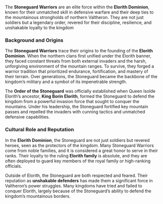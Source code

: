 The **Stoneguard Warriors** are an elite force within the **Elorith Dominion**, known for their unmatched skill in defensive warfare and their deep ties to the mountainous strongholds of northern Valtheron. They are not just soldiers but a legendary order, revered for their discipline, resilience, and unshakable loyalty to the kingdom

### **Background and Origins**

The **Stoneguard Warriors** trace their origins to the founding of the **Elorith Dominion**. When the northern clans first unified under the Elorith banner, they faced constant threats from both external invaders and the harsh, unforgiving environment of the mountain ranges. To survive, they forged a warrior tradition that prioritized endurance, fortification, and mastery of their terrain. Over generations, the Stoneguard became the backbone of the kingdom’s military and a symbol of its impenetrable strength.

The **Order of the Stoneguard** was officially established when Queen Isolde Elorith’s ancestor, **King Borin Elorith**, formed the Stoneguard to defend the kingdom from a powerful invasion force that sought to conquer the mountains. Under his leadership, the Stoneguard fortified key mountain passes and repelled the invaders with cunning tactics and unmatched defensive capabilities.

### **Cultural Role and Reputation**

In the **Elorith Dominion**, the Stoneguard are not just soldiers but revered heroes, seen as the protectors of the kingdom. Many Stoneguard Warriors come from noble families, and it is considered a great honor to serve in their ranks. Their loyalty to the ruling **Elorith family** is absolute, and they are often deployed to guard key members of the royal family or high-ranking officials.

Outside of Elorith, the Stoneguard are both respected and feared. Their reputation as **unshakable defenders** has made them a significant force in Valtheron’s power struggles. Many kingdoms have tried and failed to conquer Elorith, largely because of the Stoneguard’s ability to defend the kingdom’s mountainous borders.